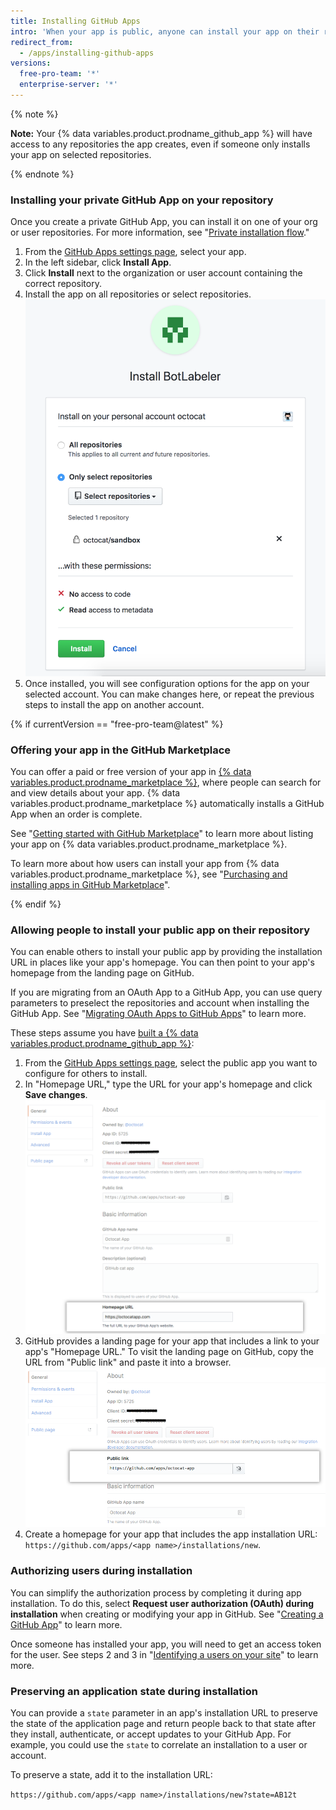 ```yaml
---
title: Installing GitHub Apps
intro: 'When your app is public, anyone can install your app on their repository through {% if currentVersion == "free-pro-team@latest" %} the {% data variables.product.prodname_marketplace %} or {% endif %}an installation URL. When your app is private, you can only install the app on repositories that you own.'
redirect_from:
  - /apps/installing-github-apps
versions:
  free-pro-team: '*'
  enterprise-server: '*'
---
```


{% note %}

**Note:** Your {% data variables.product.prodname_github_app %} will have access to any repositories the app creates, even if someone only installs your app on selected repositories.

{% endnote %}

### Installing your private GitHub App on your repository

Once you create a private GitHub App, you can install it on one of your org or user repositories. For more information, see "[Private installation flow](/apps/managing-github-apps/making-a-github-app-public-or-private/#private-installation-flow)."

1. From the [GitHub Apps settings page](https://github.com/settings/apps), select your app.
2. In the left sidebar, click **Install App**.
3. Click **Install** next to the organization or user account containing the correct repository.
4. Install the app on all repositories or select repositories. ![App installation permissions](/assets/images/install_permissions.png)
5. Once installed, you will see configuration options for the app on your selected account. You can make changes here, or repeat the previous steps to install the app on another account.

{% if currentVersion == "free-pro-team@latest" %}
### Offering your app in the GitHub Marketplace

You can offer a paid or free version of your app in [{% data variables.product.prodname_marketplace %}](https://github.com/marketplace), where people can search for and view details about your app. {% data variables.product.prodname_marketplace %} automatically installs a GitHub App when an order is complete.

See "[Getting started with GitHub Marketplace](/marketplace/getting-started/)" to learn more about listing your app on {% data variables.product.prodname_marketplace %}.

To learn more about how users can install your app from {% data variables.product.prodname_marketplace %}, see "[Purchasing and installing apps in GitHub Marketplace](/articles/purchasing-and-installing-apps-in-github-marketplace)".

{% endif %}

### Allowing people to install your public app on their repository

You can enable others to install your public app by providing the installation URL in places like your app's homepage. You can then point to your app's homepage from the landing page on GitHub.

 If you are migrating from an OAuth App to a GitHub App, you can use query parameters to preselect the repositories and account when installing the GitHub App. See "[Migrating OAuth Apps to GitHub Apps](/apps/migrating-oauth-apps-to-github-apps/)" to learn more.

These steps assume you have [built a {% data variables.product.prodname_github_app %}](/apps/building-github-apps/):

1. From the [GitHub Apps settings page](https://github.com/settings/apps), select the public app you want to configure for others to install.
2. In "Homepage URL," type the URL for your app's homepage and click **Save changes**. ![Homepage URL](/assets/images/github-apps/github_apps_homepageURL.png)
3. GitHub provides a landing page for your app that includes a link to your app's "Homepage URL." To visit the landing page on GitHub, copy the URL from "Public link" and paste it into a browser. ![Public link](/assets/images/github-apps/github_apps_public_link.png)
4. Create a homepage for your app that includes the app installation URL: `https://github.com/apps/<app name>/installations/new`.

### Authorizing users during installation

You can simplify the authorization process by completing it during app installation. To do this, select **Request user authorization (OAuth) during installation** when creating or modifying your app in GitHub. See "[Creating a GitHub App](/apps/building-github-apps/creating-a-github-app/)" to learn more.

Once someone has installed your app, you will need to get an access token for the user. See steps 2 and 3 in "[Identifying a users on your site](/apps/building-github-apps/identifying-and-authorizing-users-for-github-apps/#identifying-users-on-your-site)" to learn more.
### Preserving an application state during installation

You can provide a `state` parameter in an app's installation URL to preserve the state of the application page and return people back to that state after they install, authenticate, or accept updates to your GitHub App. For example, you could use the `state` to correlate an installation to a user or account.

To preserve a state, add it to the installation URL:

`https://github.com/apps/<app name>/installations/new?state=AB12t`
